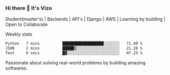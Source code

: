 ### Hi there 👋 It's Vizo

Student(master's) | Backends | API's | Django | AWS |  Learning by building | Open to Collaborate

Weekly stats
<!--START_SECTION:waka-->

```txt
Python   7 mins          ██████████████████░░░░░░░   71.49 %
JSON     2 mins          █████▒░░░░░░░░░░░░░░░░░░░   21.28 %
Text     0 secs          █▓░░░░░░░░░░░░░░░░░░░░░░░   07.23 %
```

<!--END_SECTION:waka-->


Passionate about solving real-world problems by building amazing softwares.
